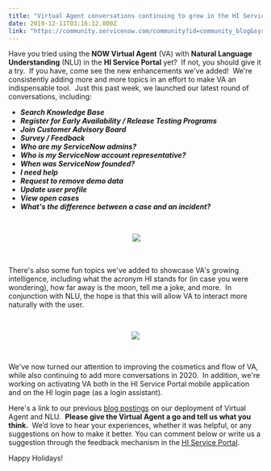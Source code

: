 ```yaml
---
title: "Virtual Agent conversations continuing to grow in the HI Service Portal"
date: 2019-12-11T03:16:12.000Z
link: "https://community.servicenow.com/community?id=community_blog&sys_id=3be2720bdba584505ed4a851ca961961"
---
```

<p class="ng-scope">Have you tried using the <strong>NOW Virtual Agent</strong> (VA) with <strong>Natural Language Understanding</strong> (NLU) in the <strong>HI Service Portal</strong> yet?  If not, you should give it a try.  If you have, come see the new enhancements we&#39;ve added!  We&#39;re consistently adding more and more topics in an effort to make VA an indispensable tool.  Just this past week, we launched our latest round of conversations, including:</p>
<ul class="ng-scope"><li><strong><em>Search Knowledge Base</em></strong></li><li><strong><em>Register for Early Availability / Release Testing Programs</em></strong></li><li><strong><em>Join Customer Advisory Board</em></strong></li><li><strong><em>Survey / Feedback</em></strong></li><li><strong><em>Who are my ServiceNow admins?</em></strong></li><li><strong><em>Who is my ServiceNow account representative?</em></strong></li><li><strong><em>When was ServiceNow founded?</em></strong></li><li><strong><em>I need help</em></strong></li><li><strong><em>Request to remove demo data</em></strong></li><li><strong><em>Update user profile</em></strong></li><li><strong><em>View open cases</em></strong></li><li><strong><em>What&#39;s the difference between a case and an incident?</em></strong></li></ul>
<p class="ng-scope"> </p>
<p class="ng-scope" style="text-align: center;"> <img style="max-width: 100%; max-height: 480px;" src="https://community.servicenow.com/7892f283dba584505ed4a851ca9619b0.iix" /></p>
<p class="ng-scope"> </p>
<p class="ng-scope">There&#39;s also some fun topics we&#39;ve added to showcase VA&#39;s growing intelligence, including what the acronym HI stands for (in case you were wondering), how far away is the moon, tell me a joke, and more.  In conjunction with NLU, the hope is that this will allow VA to interact more naturally with the user.</p>
<p class="ng-scope"> </p>
<p class="ng-scope" style="text-align: center;"><img style="max-width: 100%; max-height: 480px;" src="https://community.servicenow.com/46b2f2c3dba584505ed4a851ca96197d.iix" /></p>
<p class="ng-scope"> </p>
<p class="ng-scope">We&#39;ve now turned our attention to improving the cosmetics and flow of VA, while also continuing to add more conversations in 2020.  In addition, we&#39;re working on activating VA both in the HI Service Portal mobile application and on the HI login page (as a login assistant).</p>
<p class="ng-scope">Here&#39;s a link to our previous <a href="https://community.servicenow.com/community?id&#61;community_blog&amp;sys_id&#61;8218ede5db18c8105129a851ca9619b8&amp;view_source&#61;searchResult" rel="nofollow">blog postings</a> on our deployment of Virtual Agent and NLU.  <strong>Please give the Virtual Agent a go and tell us what you think. </strong> We’d love to hear your experiences, whether it was helpful, or any suggestions on how to make it better. You can comment below or write us a suggestion through the feedback mechanism in the <a href="https://hi.service-now.com/hisp" rel="nofollow">HI Service Portal</a>.</p>
<p class="ng-scope">Happy Holidays!</p>
